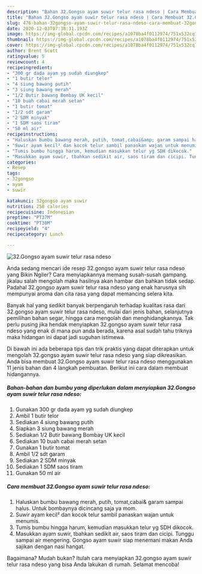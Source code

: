 ```yaml
---
description: "Bahan 32.Gongso ayam suwir telur rasa ndeso | Cara Membuat 32.Gongso ayam suwir telur rasa ndeso Yang Sempurna"
title: "Bahan 32.Gongso ayam suwir telur rasa ndeso | Cara Membuat 32.Gongso ayam suwir telur rasa ndeso Yang Sempurna"
slug: 476-bahan-32gongso-ayam-suwir-telur-rasa-ndeso-cara-membuat-32gongso-ayam-suwir-telur-rasa-ndeso-yang-sempurna
date: 2020-12-03T07:38:31.193Z
image: https://img-global.cpcdn.com/recipes/a1078ba4f0112974/751x532cq70/32gongso-ayam-suwir-telur-rasa-ndeso-foto-resep-utama.jpg
thumbnail: https://img-global.cpcdn.com/recipes/a1078ba4f0112974/751x532cq70/32gongso-ayam-suwir-telur-rasa-ndeso-foto-resep-utama.jpg
cover: https://img-global.cpcdn.com/recipes/a1078ba4f0112974/751x532cq70/32gongso-ayam-suwir-telur-rasa-ndeso-foto-resep-utama.jpg
author: Brent Scott
ratingvalue: 5
reviewcount: 4
recipeingredient:
- "300 gr dada ayam yg sudah diungkep"
- "1 butir telor"
- "4 siung bawang putih"
- "3 siung bawang merah"
- "1/2 Butir bawang Bombay UK kecil"
- "10 buah cabai merah setan"
- "1 butir tomat"
- "1/2 sdt garam"
- "2 SDM minyak"
- "1 SDM saos tiram"
- "50 ml air"
recipeinstructions:
- "Haluskan bumbu bawang merah, putih, tomat,cabai&amp; garam sampai halus. Untuk bombaynya dicincang saja ya mom."
- "Suwir ayam kecil² dan kocok telur sambil panaskan wajan untuk menumis."
- "Tumis bumbu hingga harum, kemudian masukkan telur yg SDH dikocok."
- "Masukkan ayam suwir, tbahkan sedikit air, saos tiram dan cicipi. Tunggu sampai air mengering. Gongso ayam suwir siap menemani makan Anda sajikan dengan nasi hangat."
categories:
- Resep
tags:
- 32gongso
- ayam
- suwir

katakunci: 32gongso ayam suwir 
nutrition: 258 calories
recipecuisine: Indonesian
preptime: "PT37M"
cooktime: "PT30M"
recipeyield: "4"
recipecategory: Lunch

---
```



![32.Gongso ayam suwir telur rasa ndeso](https://img-global.cpcdn.com/recipes/a1078ba4f0112974/751x532cq70/32gongso-ayam-suwir-telur-rasa-ndeso-foto-resep-utama.jpg)

Anda sedang mencari ide resep 32.gongso ayam suwir telur rasa ndeso yang Bikin Ngiler? Cara menyiapkannya memang susah-susah gampang. jikalau salah mengolah maka hasilnya akan hambar dan bahkan tidak sedap. Padahal 32.gongso ayam suwir telur rasa ndeso yang enak harusnya sih mempunyai aroma dan cita rasa yang dapat memancing selera kita.

Banyak hal yang sedikit banyak berpengaruh terhadap kualitas rasa dari 32.gongso ayam suwir telur rasa ndeso, mulai dari jenis bahan, selanjutnya pemilihan bahan segar, hingga cara mengolah dan menghidangkannya. Tak perlu pusing jika hendak menyiapkan 32.gongso ayam suwir telur rasa ndeso yang enak di mana pun anda berada, karena asal sudah tahu triknya maka hidangan ini dapat jadi suguhan istimewa.




Di bawah ini ada beberapa tips dan trik praktis yang dapat diterapkan untuk mengolah 32.gongso ayam suwir telur rasa ndeso yang siap dikreasikan. Anda bisa membuat 32.Gongso ayam suwir telur rasa ndeso menggunakan 11 jenis bahan dan 4 langkah pembuatan. Berikut ini cara dalam membuat hidangannya.

<!--inarticleads1-->

##### Bahan-bahan dan bumbu yang diperlukan dalam menyiapkan 32.Gongso ayam suwir telur rasa ndeso:

1. Gunakan 300 gr dada ayam yg sudah diungkep
1. Ambil 1 butir telor
1. Sediakan 4 siung bawang putih
1. Siapkan 3 siung bawang merah
1. Sediakan 1/2 Butir bawang Bombay UK kecil
1. Sediakan 10 buah cabai merah setan
1. Gunakan 1 butir tomat
1. Ambil 1/2 sdt garam
1. Sediakan 2 SDM minyak
1. Sediakan 1 SDM saos tiram
1. Gunakan 50 ml air




<!--inarticleads2-->

##### Cara membuat 32.Gongso ayam suwir telur rasa ndeso:

1. Haluskan bumbu bawang merah, putih, tomat,cabai&amp; garam sampai halus. Untuk bombaynya dicincang saja ya mom.
1. Suwir ayam kecil² dan kocok telur sambil panaskan wajan untuk menumis.
1. Tumis bumbu hingga harum, kemudian masukkan telur yg SDH dikocok.
1. Masukkan ayam suwir, tbahkan sedikit air, saos tiram dan cicipi. Tunggu sampai air mengering. Gongso ayam suwir siap menemani makan Anda sajikan dengan nasi hangat.




Bagaimana? Mudah bukan? Itulah cara menyiapkan 32.gongso ayam suwir telur rasa ndeso yang bisa Anda lakukan di rumah. Selamat mencoba!
